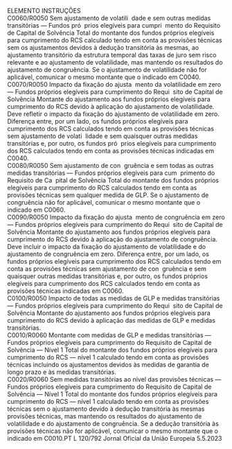 
ELEMENTO  INSTRUÇÕES  
C0060/R0050  Sem ajustamento de volatili ­
dade e sem outras medidas 
transitórias — Fundos pró ­
prios elegíveis para cumpri ­
mento do Requisito de Capital 
de Solvência  Total do montante dos fundos próprios elegíveis para cumprimento do RCS 
calculado tendo em conta as provisões técnicas sem os ajustamentos devidos à 
dedução transitória às mesmas, ao ajustamento transitório da estrutura temporal 
das taxas de juro sem risco relevante e ao ajustamento de volatilidade, mas 
mantendo os resultados do ajustamento de congruência. 
Se o ajustamento de volatilidade não for aplicável, comunicar o mesmo montante 
que o indicado em C0040.  
C0070/R0050  Impacto da fixação do ajusta ­
mento da volatilidade em zero 
— Fundos próprios elegíveis 
para cumprimento do Requi ­
sito de Capital de Solvência  Montante do ajustamento aos fundos próprios elegíveis para cumprimento do 
RCS devido à aplicação do ajustamento de volatilidade. Deve refletir o impacto 
da fixação do ajustamento de volatilidade em zero. 
Diferença entre, por um lado, os fundos próprios elegíveis para cumprimento dos 
RCS calculados tendo em conta as provisões técnicas sem ajustamento de volati ­
lidade e sem quaisquer outras medidas transitórias e, por outro, os fundos pró ­
prios elegíveis para cumprimento dos RCS calculados tendo em conta as provisões 
técnicas indicadas em C0040.  
C0080/R0050  Sem ajustamento de con ­
gruência e sem todas as outras 
medidas transitórias — Fundos 
próprios elegíveis para cum ­
primento do Requisito de Ca ­
pital de Solvência  Total do montante dos fundos próprios elegíveis para cumprimento do RCS 
calculados tendo em conta as provisões técnicas sem qualquer medida de GLP. 
Se o ajustamento de congruência não for aplicável, comunicar o mesmo montante 
que o indicado em C0060.  
C0090/R0050  Impacto da fixação do ajusta ­
mento de congruência em zero 
— Fundos próprios elegíveis 
para cumprimento do Requi ­
sito de Capital de Solvência  Montante do ajustamento aos fundos próprios elegíveis para cumprimento do 
RCS devido à aplicação do ajustamento de congruência. Deve incluir o impacto 
da fixação do ajustamento de volatilidade e do ajustamento de congruência em 
zero. 
Diferença entre, por um lado, os fundos próprios elegíveis para cumprimento dos 
RCS calculados tendo em conta as provisões técnicas sem ajustamento de con ­
gruência e sem quaisquer outras medidas transitórias e, por outro, os fundos 
próprios elegíveis para cumprimento dos RCS calculados tendo em conta as 
provisões técnicas indicadas em C0060.  
C0100/R0050  Impacto de todas as medidas 
de GLP e medidas transitórias 
— Fundos próprios elegíveis 
para cumprimento do Requi ­
sito de Capital de Solvência  Montante do ajustamento aos fundos próprios elegíveis para cumprimento do 
RCS devido à aplicação das medidas de GLP e medidas transitórias.  
C0010/R0060  Montante com medidas de 
GLP e medidas transitórias — 
Fundos próprios elegíveis para 
cumprimento do Requisito de 
Capital de Solvência — Nível 1  Total do montante dos fundos próprios elegíveis para cumprimento do RCS — 
nível 1 calculado tendo em conta as provisões técnicas incluindo os ajustamentos 
devidos às medidas de garantia de longo prazo e às medidas transitórias.  
C0020/R0060  Sem medidas transitórias ao 
nível das provisões técnicas — 
Fundos próprios elegíveis para 
cumprimento do Requisito de 
Capital de Solvência — Nível 1  Total do montante dos fundos próprios elegíveis para cumprimento do RCS — 
nível 1 calculado tendo em conta as provisões técnicas sem o ajustamento devido 
à dedução transitória às mesmas provisões técnicas, mas mantendo os resultados 
do ajustamento de volatilidade e do ajustamento de congruência. 
Se a dedução transitória às provisões técnicas não for aplicável, comunicar o 
mesmo montante que o indicado em C0010.PT  L 120/792 Jornal Oficial da União Europeia 5.5.2023